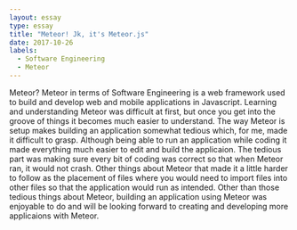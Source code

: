 ```yaml
---
layout: essay
type: essay
title: "Meteor! Jk, it's Meteor.js"
date: 2017-10-26
labels:
  - Software Engineering
  - Meteor
---
```


  Meteor? Meteor in terms of Software Engineering is a web framework used to build and develop web and mobile applications in Javascript. Learning and understanding Meteor was difficult at first, but once you get into the groove of things it becomes much easier to understand. The way Meteor is setup makes building an application somewhat tedious which, for me, made it difficult to grasp. Although being able to run an application while coding it made everything much easier to edit and build the applicaion. The tedious part was making sure every bit of coding was correct so that when Meteor ran, it would not crash. Other things about Meteor that made it a little harder to follow as the placement of files where you would need to import files into other files so that the application would run as intended. Other than those tedious things about Meteor, building an application using Meteor was enjoyable to do and will be looking forward to creating and developing more applicaions with Meteor.
